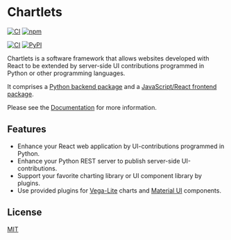 # Chartlets

[![CI](https://github.com/bcdev/chartlets/actions/workflows/frontend-ci.yml/badge.svg)](https://github.com/bcdev/chartlets/actions/workflows/frontend-ci.yml)
[![npm](https://badge.fury.io/js/chartlets.svg)](https://npmjs.org/package/chartlets)

[![CI](https://github.com/bcdev/chartlets/actions/workflows/backend-ci.yml/badge.svg)](https://github.com/bcdev/chartlets/actions/workflows/backend-ci.yml)
[![PyPI](https://img.shields.io/pypi/v/chartlets)](https://pypi.org/project/chartlets/)

Chartlets is a software framework that allows websites developed with
React to be extended by server-side UI contributions programmed in Python 
or other programming languages. 

It comprises a [Python backend package](chartlets.py/README.md)
and a [JavaScript/React frontend package](chartlets.js/README.md).

Please see the [Documentation](https://bcdev.github.io/chartlets/) for more information.

## Features

- Enhance your React web application by UI-contributions programmed in Python.
- Enhance your Python REST server to publish server-side UI-contributions.
- Support your favorite charting library or UI component library by plugins.
- Use provided plugins for [Vega-Lite](https://vega.github.io/vega-lite/) charts and [Material UI](https://mui.com/material-ui/)
  components.

## License

[MIT](https://github.com/bcdev/chartlets/blob/master/LICENSE)

